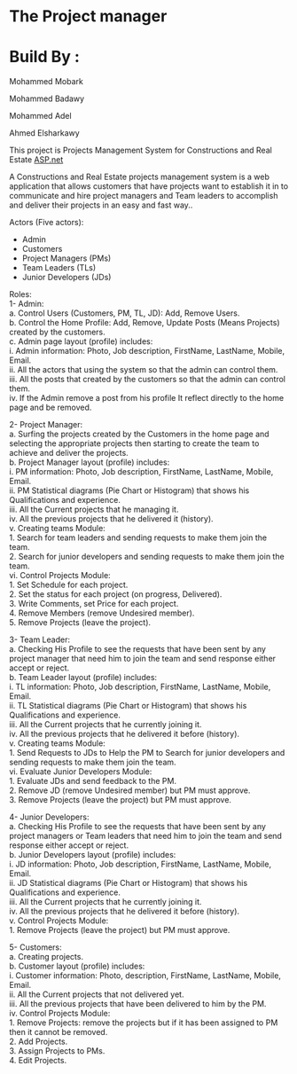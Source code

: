 <h1><a id="The_Project_manager_0"></a>The Project manager</h1>
<h1>Build By :  </h1>
<p> Mohammed Mobark  </p>
<p> Mohammed Badawy </p>
<p> Mohammed Adel </p>
<p> Ahmed Elsharkawy  </p>
<p>This project is Projects Management System for Constructions and Real Estate <a href="http://ASP.net">ASP.net</a></p>
<p>A Constructions and Real Estate projects management system is a web application that allows customers that have projects want to establish it in to communicate and hire project managers and Team leaders to accomplish and deliver their projects in an easy and fast way..</p>
<p>Actors (Five actors):</p>
<ul>
<li>Admin</li>
<li>Customers</li>
<li>Project Managers (PMs)</li>
<li>Team Leaders (TLs)</li>
<li>Junior Developers (JDs)</li>
</ul>
<p>Roles:<br>
1- Admin:<br>
a. Control Users (Customers, PM, TL, JD): Add, Remove Users.<br>
b. Control the Home Profile: Add, Remove, Update Posts (Means Projects) created by the customers.<br>
c. Admin page layout (profile) includes:<br>
i. Admin information: Photo, Job description, FirstName, LastName, Mobile, Email.<br>
ii. All the actors that using the system so that the admin can control them.<br>
iii. All the posts that created by the customers so that the admin can control them.<br>
iv. If the Admin remove a post from his profile It reflect directly to the home page and be removed.</p>
<p>2- Project Manager:<br>
a. Surfing the projects created by the Customers in the home page and selecting the appropriate projects then starting to create the team to achieve and deliver the projects.<br>
b. Project Manager layout (profile) includes:<br>
i. PM information: Photo, Job description, FirstName, LastName, Mobile, Email.<br>
ii. PM Statistical diagrams (Pie Chart or Histogram) that shows his Qualifications and experience.<br>
iii. All the Current projects that he managing it.<br>
iv. All the previous projects that he delivered it (history).<br>
v. Creating teams Module:<br>
1. Search for team leaders and sending requests to make them join the team.<br>
2. Search for junior developers and sending requests to make them join the team.<br>
vi. Control Projects Module:<br>
1. Set Schedule for each project.<br>
2. Set the status for each project (on progress, Delivered).<br>
3. Write Comments, set Price for each project.<br>
4. Remove Members (remove Undesired member).<br>
5. Remove Projects (leave the project).</p>
<p>3- Team Leader:<br>
a. Checking His Profile to see the requests that have been sent by any project manager that need him to join the team and send response either accept or reject.<br>
b. Team Leader layout (profile) includes:<br>
i. TL information: Photo, Job description, FirstName, LastName, Mobile, Email.<br>
ii. TL Statistical diagrams (Pie Chart or Histogram) that shows his Qualifications and experience.<br>
iii. All the Current projects that he currently joining it.<br>
iv. All the previous projects that he delivered it before (history).<br>
v. Creating teams Module:<br>
1. Send Requests to JDs to Help the PM to Search for junior developers and sending requests to make them join the team.<br>
vi. Evaluate Junior Developers Module:<br>
1. Evaluate JDs and send feedback to the PM.<br>
2. Remove JD (remove Undesired member) but PM must approve.<br>
3. Remove Projects (leave the project) but PM must approve.</p>
<p>4- Junior Developers:<br>
a. Checking His Profile to see the requests that have been sent by any project managers or Team leaders that need him to join the team and send response either accept or reject.<br>
b. Junior Developers layout (profile) includes:<br>
i. JD information: Photo, Job description, FirstName, LastName, Mobile, Email.<br>
ii. JD Statistical diagrams (Pie Chart or Histogram) that shows his Qualifications and experience.<br>
iii. All the Current projects that he currently joining it.<br>
iv. All the previous projects that he delivered it before (history).<br>
v. Control Projects Module:<br>
1. Remove Projects (leave the project) but PM must approve.</p>
<p>5- Customers:<br>
a. Creating projects.<br>
b. Customer layout (profile) includes:<br>
i. Customer information: Photo, description, FirstName, LastName, Mobile, Email.<br>
ii. All the Current projects that not delivered yet.<br>
iii. All the previous projects that have been delivered to him by the PM.<br>
iv. Control Projects Module:<br>
1. Remove Projects: remove the projects but if it has been assigned to PM then it cannot be removed.<br>
2. Add Projects.<br>
3. Assign Projects to PMs.<br>
4. Edit Projects.</p>
